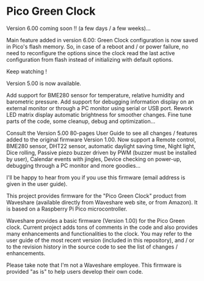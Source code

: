 # Pico Green Clock
Version 6.00 coming soon !! (a few days / a few weeks)...

Main feature added in version 6.00: Green Clock configuration is now saved in Pico's flash memory. So, in case of a reboot and / or power failure,
no need to reconfigure the options since the clock read the last active configuration from flash instead of initializing with default options.

Keep watching !

Version 5.00 is now available.

Add support for BME280 sensor for temperature, relative humidity and barometric pressure.
Add support for debugging information display on an external monitor or through a PC monitor using serial or USB port.
Rework LED matrix display automatic brightness for smoother changes.
Fine tune parts of the code, some cleanup, debug and optimization...

Consult the Version 5.00 80-pages User Guide to see all changes / features added to the original firmware Version 1.00. 
Now support a Remote control, BME280 sensor, DHT22 sensor, automatic daylight saving time, Night light, Dice rolling, Passive piezo buzzer driven by PWM (buzzer must be installed by user), Calendar events with jingles, Device checking on power-up, debugging through a PC monitor and more goodies...

I'll be happy to hear from you if you use this firmware (email address is given in the user guide).

This project provides firmware for the "Pico Green Clock" product from Waveshare (available directly from Waveshare web site, or from Amazon).
It is based on a Raspberry Pi Pico microcontroller.

Waveshare provides a basic firmware (Version 1.00) for the Pico Green clock. Current project adds tons of comments in the code and also provides many
enhancements and functionalities to the clock. You may refer to the user guide of the most recent version (included in this repository), and / or to the revision history in the source code to see the list of changes / enhancements.

Please take note that I'm not a Waveshare employee. This firmware is provided "as is" to help users develop their own code.
